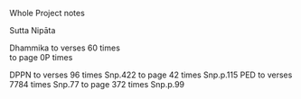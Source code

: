 Whole Project notes


Sutta Nipāta

Dhammika
	to verses	60 times		
	to page		0P times	

DPPN
	to verses	96 times	Snp.422
	to page		42 times	Snp.p.115
PED 
	to verses	7784 times	Snp.77
	to page		372 times	Snp.p.99